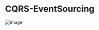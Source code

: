 # CQRS-EventSourcing
![image](https://github.com/tuanna0210/CQRS-EventSourcing/assets/37151694/1d165dca-f8c6-48d4-9347-86036d0bc0c7)

